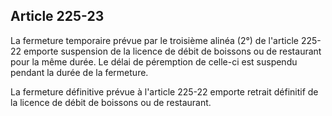 Article 225-23
----
La fermeture temporaire prévue par le troisième alinéa (2°) de l'article 225-22
emporte suspension de la licence de débit de boissons ou de restaurant pour la
même durée. Le délai de péremption de celle-ci est suspendu pendant la durée de
la fermeture.

La fermeture définitive prévue à l'article 225-22 emporte retrait définitif de
la licence de débit de boissons ou de restaurant.
